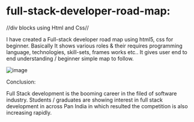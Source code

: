 # full-stack-developer-road-map:
//div blocks using Html and Css//

I have created a Full-stack developer road map using html5, css for beginner. Basically It shows various roles & their requires programming language, technologies, skill-sets, frames works etc..
It gives user end to end understanding / beginner simple map to follow.

![image](https://user-images.githubusercontent.com/126344231/228320281-007cb645-4d53-4ccd-b3ac-94b93f804fbc.png)

Conclusion:

Full Stack development is the booming career in the filed of software industry. Students / graduates are showing interest in full stack development in across Pan India in which resulted the competition is also increasing rapidly.
